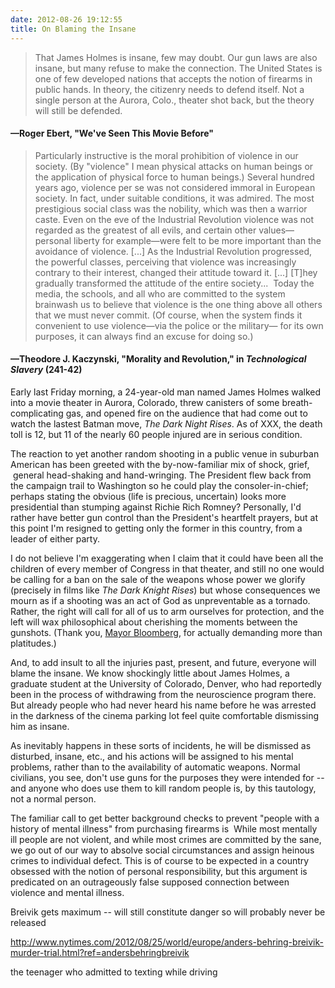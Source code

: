 ```yaml
---
date: 2012-08-26 19:12:55
title: On Blaming the Insane
---
```


> That James Holmes is insane, few may doubt. Our gun laws are also insane, but many refuse to make the connection. The United States is one of few developed nations that accepts the notion of firearms in public hands. In theory, the citizenry needs to defend itself. Not a single person at the Aurora, Colo., theater shot back, but the theory will still be defended. 
#### —Roger Ebert, "We've Seen This Movie Before"

> Particularly instructive is the moral prohibition of violence in our society. (By "violence" I mean physical attacks on human beings or the application of physical force to human beings.) Several hundred years ago, violence per se was not considered immoral in European society. In fact, under suitable conditions, it was admired. The most prestigious social class was the nobility, which was then a warrior caste. Even on the eve of the Industrial Revolution violence was not regarded as the greatest of all evils, and certain other values—personal liberty for example—were felt to be more important than the avoidance of violence. [...] As the Industrial Revolution progressed, the powerful classes, perceiving that violence was increasingly contrary to their interest, changed their attitude toward it. [...] \[T\]hey gradually transformed the attitude of the entire society...  Today the media, the schools, and all who are committed to the system brainwash us to believe that violence is the one thing above all others that we must never commit. (Of course, when the system finds it convenient to use violence—via the police or the military— for its own purposes, it can always find an excuse for doing so.) 
#### —Theodore J. Kaczynski, "Morality and Revolution," in _Technological Slavery_ (241-42)

Early last Friday morning, a 24-year-old man named James Holmes walked into a movie theater in Aurora, Colorado, threw canisters of some breath-complicating gas, and opened fire on the audience that had come out to watch the lastest Batman move, _The Dark Night Rises_. As of XXX, the death toll is 12, but 11 of the nearly 60 people injured are in serious condition.

The reaction to yet another random shooting in a public venue in suburban American has been greeted with the by-now-familiar mix of shock, grief,  general head-shaking and hand-wringing. The President flew back from the campaign trail to Washington so he could play the consoler-in-chief; perhaps stating the obvious (life is precious, uncertain) looks more presidential than stumping against Richie Rich Romney? Personally, I'd rather have better gun control than the President's heartfelt prayers, but at this point I'm resigned to getting only the former in this country, from a leader of either party.

I do not believe I'm exaggerating when I claim that it could have been all the children of every member of Congress in that theater, and still no one would be calling for a ban on the sale of the weapons whose power we glorify (precisely in films like _The Dark Knight Rises_) but whose consequences we mourn as if a shooting was an act of God as unpreventable as a tornado. Rather, the right will call for all of us to arm ourselves for protection, and the left will wax philosophical about cherishing the moments between the gunshots. (Thank you, [Mayor Bloomberg](http://www.youtube.com/watch?v=R_Zhvk6A3kE), for actually demanding more than platitudes.)

And, to add insult to all the injuries past, present, and future, everyone will blame the insane. We know shockingly little about James Holmes, a graduate student at the University of Colorado, Denver, who had reportedly been in the process of withdrawing from the neuroscience program there. But already people who had never heard his name before he was arrested in the darkness of the cinema parking lot feel quite comfortable dismissing him as insane.

As inevitably happens in these sorts of incidents, he will be dismissed as disturbed, insane, etc., and his actions will be assigned to his mental problems, rather than to the availability of automatic weapons. Normal civilians, you see, don't use guns for the purposes they were intended for -- and anyone who does use them to kill random people is, by this tautology, not a normal person.

The familiar call to get better background checks to prevent "people with a history of mental illness" from purchasing firearms is  While most mentally ill people are not violent, and while most crimes are committed by the sane, we go out of our way to absolve social circumstances and assign heinous crimes to individual defect. This is of course to be expected in a country obsessed with the notion of personal responsibility, but this argument is predicated on an outrageously false supposed connection between violence and mental illness.

Breivik gets maximum -- will still constitute danger so will probably never be released

http://www.nytimes.com/2012/08/25/world/europe/anders-behring-breivik-murder-trial.html?ref=andersbehringbreivik

the teenager who admitted to texting while driving
